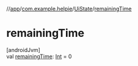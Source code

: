 //[app](../../../index.md)/[com.example.helpie](../index.md)/[UiState](index.md)/[remainingTime](remaining-time.md)

# remainingTime

[androidJvm]\
val [remainingTime](remaining-time.md): [Int](https://kotlinlang.org/api/latest/jvm/stdlib/kotlin/-int/index.html) = 0
